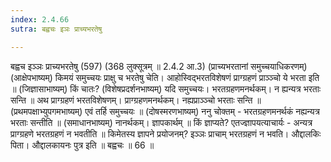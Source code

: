```yaml
---
index: 2.4.66
sutra: बह्वचः इञः प्राच्यभरतेषु

---
```

बह्वच इञ्ञः प्राच्यभरतेषु (597) (368 लुक्सूत्रम् ॥ 2.4.2 आ.3) (प्राच्यभरतानां समुच्चयाधिकरणम्) (आक्षेपभाष्यम्) किमयं समुच्चयः प्राक्षु च भरतेषु चेति। आहोस्विद्भरतविशेषणं प्राग्ग्रहणं प्राञ्ञ्चो ये भरता इति ॥ (जिज्ञासाभाष्यम्) किं चातः? (विशेषप्रदर्शनभाष्यम्) यदि समुच्चयः। भरतग्रहणमनर्थकम्। न ह्यन्यत्र भरताः सन्ति ॥ अथ प्राग्ग्रहणं भरतविशेषणम्। प्राग्ग्रहणमनर्थकम्। नह्यप्राञ्ञ्चो भरताः सन्ति ॥ (प्रथमपक्षाभ्युपगमभाष्यम्) एवं तर्हि समुच्चयः ॥ (दोषस्मरणभाष्यम्) ननु चोक्तम्  -  भरतग्रहणमनर्थकं नह्यन्यत्र भरताः सन्तीति ॥ (समाधानभाष्यम्) नानर्थकम्। ज्ञापकार्थम् ॥ किं ज्ञाप्यते? एतज्ज्ञापयत्याचार्यः  -  अन्यत्र प्राग्ग्रहणे भरतग्रहणं न भवतीति ॥ किमेतस्य ज्ञापने प्रयोजनम्? इञ्ञः प्राचाम् भरतग्रहणं न भवति। औद्दालकिः पिता। औद्दालकायनः पुत्र इति ॥ बह्वचः ॥ 66 ॥